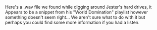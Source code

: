 Here's a .wav file we found while digging around Jester's hard drives, 
it Appears to be a snippet from his "World Domination" playlist however something doesn't seem right...
We aren't sure what to do with it but perhaps you could find some more information if you had a listen.
